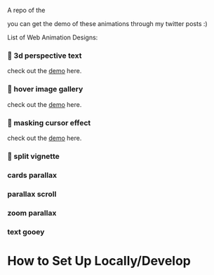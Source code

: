 A repo of the 

you can get the demo of these animations through my twitter posts :)

List of Web Animation Designs:
### 👾 3d perspective text
check out the <a href="https://twitter.com/pranavbawg/status/1758094359260697025">demo</a> here.
### 👾 hover image gallery
check out the <a href="https://twitter.com/pranavbawg/status/1758384715273560469">demo</a> here.
### 👾 masking cursor effect
check out the <a href="https://twitter.com/pranavbawg/status/1758894534787035623">demo</a> here.
### 👾 split vignette
### cards parallax
### parallax scroll
### zoom parallax
### text gooey

# How to Set Up Locally/Develop
